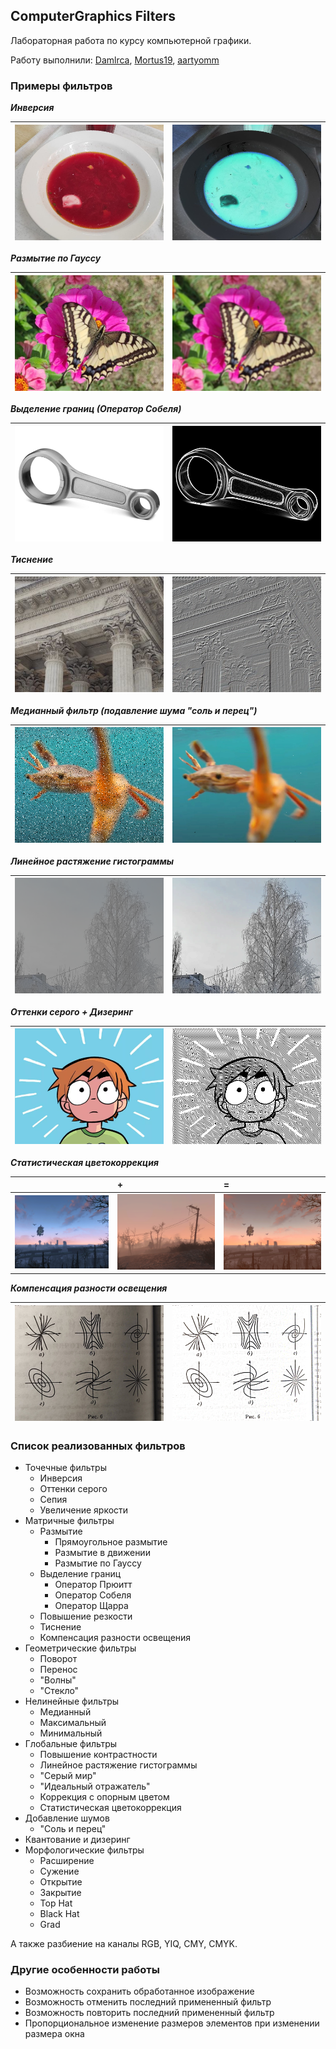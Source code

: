## ComputerGraphics Filters

Лабораторная работа по курсу компьютерной графики.

Работу выполнили: [Damlrca](https://github.com/Damlrca), [Mortus19](https://github.com/Mortus19), [aartyomm](https://github.com/aartyomm)

### Примеры фильтров

***Инверсия***

|![borsch](sample_images/borsch.png)|![inverted borsch](sample_images/borsch_invert.png)|
|-|-|

***Размытие по Гауссу***

|![butterfly](sample_images/butterfly.png)|![gaussian blur butterfly](sample_images/butterfly_gauss.png)|
|-|-|

***Выделение границ (Оператор Собеля)***

|![conrod](sample_images/conrod.png)|![sobel operator conrod](sample_images/conrod_sobel.png)|
|-|-|

***Тиснение***

|![columns](sample_images/columns.png)|![embossing columns](sample_images/columns_embossing.png)|
|-|-|

***Медианный фильтр (подавление шума "соль и перец")***

|![noisy crab](sample_images/crab_noisy.png)|![median filter crab](sample_images/crab_median.png)|
|-|-|

***Линейное растяжение гистограммы***

|![snowtree](sample_images/snowtree.png)|![autolevels snowtree](sample_images/snowtree_autolevels.png)|
|-|-|

***Оттенки серого + Дизеринг***

|![scott](sample_images/scott.png)|![dithering scott](sample_images/scott_dither.png)|
|-|-|

***Статистическая цветокоррекция***

| |**+**|**=**|
|:-|:-|:-|
|![fallout](sample_images/fallout.png)|![fallout color](sample_images/fallout_color.png)|![fallout result](sample_images/fallout_result.png)|

***Компенсация разности освещения***

|![diffeq](sample_images/diffeq.png)|![diffeq_comp](sample_images/diffeq_comp.png)|
|-|-|

### Список реализованных фильтров

- Точечные фильтры
	- Инверсия
	- Оттенки серого
	- Сепия
	- Увеличение яркости
- Матричные фильтры
	- Размытие
		- Прямоугольное размытие
		- Размытие в движении
		- Размытие по Гауссу
	- Выделение границ
		- Оператор Прюитт
		- Оператор Собеля
		- Оператор Щарра
	- Повышение резкости
	- Тиснение
	- Компенсация разности освещения
- Геометрические фильтры
	- Поворот
	- Перенос
	- "Волны"
	- "Стекло"
- Нелинейные фильтры
	- Медианный
	- Максимальный
	- Минимальный
- Глобальные фильтры
	- Повышение контрастности
	- Линейное растяжение гистограммы
	- "Серый мир"
	- "Идеальный отражатель"
	- Коррекция с опорным цветом
	- Статистическая цветокоррекция
- Добавление шумов
	- "Соль и перец"
- Квантование и дизеринг
- Морфологические фильтры
	- Расширение
	- Сужение
	- Открытие
	- Закрытие
	- Top Hat
	- Black Hat
	- Grad

А также разбиение на каналы RGB, YIQ, CMY, CMYK.

### Другие особенности работы

- Возможность сохранить обработанное изображение
- Возможность отменить последний примененный фильтр
- Возможность повторить последний примененный фильтр
- Пропорциональное изменение размеров элементов при изменении размера окна
